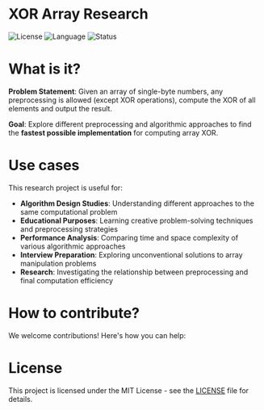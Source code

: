 # XOR Array Research

![License](https://img.shields.io/badge/license-MIT-blue.svg)
![Language](https://img.shields.io/badge/language-C%2B%2B-orange.svg)
![Status](https://img.shields.io/badge/status-active-green.svg)

# What is it?

**Problem Statement**: Given an array of single-byte numbers, any preprocessing is allowed (except XOR operations), compute the XOR of all elements and output the result.

**Goal**: Explore different preprocessing and algorithmic approaches to find the **fastest possible implementation** for computing array XOR.

# Use cases

This research project is useful for:

- **Algorithm Design Studies**: Understanding different approaches to the same computational problem
- **Educational Purposes**: Learning creative problem-solving techniques and preprocessing strategies
- **Performance Analysis**: Comparing time and space complexity of various algorithmic approaches
- **Interview Preparation**: Exploring unconventional solutions to array manipulation problems
- **Research**: Investigating the relationship between preprocessing and final computation efficiency

# How to contribute?

We welcome contributions! Here's how you can help:

# License

This project is licensed under the MIT License - see the [LICENSE](LICENSE) file for details.
